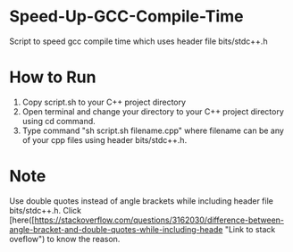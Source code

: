 # Speed-Up-GCC-Compile-Time
Script to speed gcc compile time which uses header file bits/stdc++.h

# How to Run
1. Copy script.sh to your C++ project directory
2. Open terminal and change your directory to your C++ project directory using cd command.
3. Type command "sh script.sh filename.cpp" where filename can be any of your cpp files using header bits/stdc++.h.

# Note
Use double quotes instead of angle brackets while including header file bits/stdc++.h. Click [here([https://stackoverflow.com/questions/3162030/difference-between-angle-bracket-and-double-quotes-while-including-heade "Link to stack oveflow") to know the reason.
